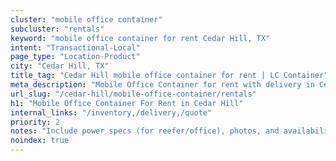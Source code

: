 ```yaml
---
cluster: "mobile office container"
subcluster: "rentals"
keyword: "mobile office container for rent Cedar Hill, TX"
intent: "Transactional-Local"
page_type: "Location-Product"
city: "Cedar Hill, TX"
title_tag: "Cedar Hill mobile office container for rent | LC Container"
meta_description: "Mobile Office Container for rent with delivery in Cedar Hill, TX. LC Container — local Since 2003. Get pricing today."
url_slug: "/cedar-hill/mobile-office-container/rentals"
h1: "Mobile Office Container For Rent in Cedar Hill"
internal_links: "/inventory,/delivery,/quote"
priority: 2
notes: "Include power specs (for reefer/office), photos, and availability."
noindex: true
---
```


<!-- TODO: Add unique city/inventory copy, images, and internal links here. -->
